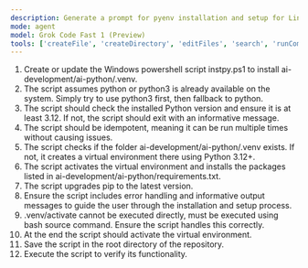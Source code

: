 ```yaml
---
description: Generate a prompt for pyenv installation and setup for Linux and macOS.
mode: agent
model: Grok Code Fast 1 (Preview)
tools: ['createFile', 'createDirectory', 'editFiles', 'search', 'runCommands', 'runTasks', 'fetch', 'todos', 'getPythonEnvironmentInfo', 'getPythonExecutableCommand', 'installPythonPackage', 'configurePythonEnvironment']
---
```

1. Create or update the Windows powershell script instpy.ps1 to install ai-development/ai-python/.venv. 
2. The script assumes python or python3 is already available on the system. Simply try to use python3 first, then fallback to python.
3. The script should check the installed Python version and ensure it is at least 3.12. If not, the script should exit with an informative message.
4. The script should be idempotent, meaning it can be run multiple times without causing issues.
5. The script checks if the folder ai-development/ai-python/.venv exists. If not, it creates a virtual environment there using Python 3.12+.
6. The script activates the virtual environment and installs the packages listed in ai-development/ai-python/requirements.txt.
7. The script upgrades pip to the latest version.
8. Ensure the script includes error handling and informative output messages to guide the user through the installation and setup process.
9. .venv/activate cannot be executed directly, must be executed using bash source command. Ensure the script handles this correctly.
10. At the end the script should activate the virtual environment.
11. Save the script in the root directory of the repository.
12. Execute the script to verify its functionality.
